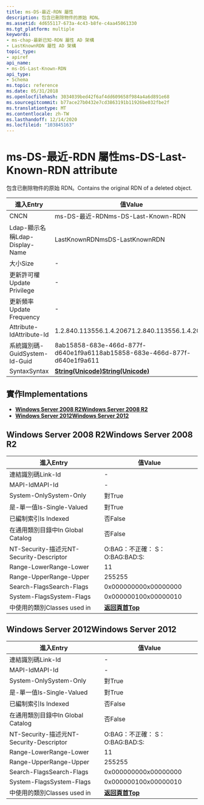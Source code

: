 ```yaml
---
title: ms-DS-最近-RDN 屬性
description: 包含已刪除物件的原始 RDN。
ms.assetid: 4d655117-673a-4c43-b8fe-c4aa45061330
ms.tgt_platform: multiple
keywords:
- ms-chap-最新已知-RDN 屬性 AD 架構
- LastKnownRDN 屬性 AD 架構
topic_type:
- apiref
api_name:
- ms-DS-Last-Known-RDN
api_type:
- Schema
ms.topic: reference
ms.date: 05/31/2018
ms.openlocfilehash: 3034039bed42f6af4dd609658f984a4a6d891e68
ms.sourcegitcommit: b77ace27b0432e7cd3863191b11926be032fbe2f
ms.translationtype: MT
ms.contentlocale: zh-TW
ms.lasthandoff: 12/14/2020
ms.locfileid: "103845163"
---
```

# <a name="ms-ds-last-known-rdn-attribute"></a><span data-ttu-id="a9da2-105">ms-DS-最近-RDN 屬性</span><span class="sxs-lookup"><span data-stu-id="a9da2-105">ms-DS-Last-Known-RDN attribute</span></span>

<span data-ttu-id="a9da2-106">包含已刪除物件的原始 RDN。</span><span class="sxs-lookup"><span data-stu-id="a9da2-106">Contains the original RDN of a deleted object.</span></span>



| <span data-ttu-id="a9da2-107">進入</span><span class="sxs-lookup"><span data-stu-id="a9da2-107">Entry</span></span> | <span data-ttu-id="a9da2-108">值</span><span class="sxs-lookup"><span data-stu-id="a9da2-108">Value</span></span> |
|-------------------|---------------------------------------------|
| <span data-ttu-id="a9da2-109">CN</span><span class="sxs-lookup"><span data-stu-id="a9da2-109">CN</span></span>                | <span data-ttu-id="a9da2-110">ms-DS-最近-RDN</span><span class="sxs-lookup"><span data-stu-id="a9da2-110">ms-DS-Last-Known-RDN</span></span>                        |
| <span data-ttu-id="a9da2-111">Ldap-顯示名稱</span><span class="sxs-lookup"><span data-stu-id="a9da2-111">Ldap-Display-Name</span></span> | <span data-ttu-id="a9da2-112">LastKnownRDN</span><span class="sxs-lookup"><span data-stu-id="a9da2-112">msDS-LastKnownRDN</span></span>                           |
| <span data-ttu-id="a9da2-113">大小</span><span class="sxs-lookup"><span data-stu-id="a9da2-113">Size</span></span>              | \-                                          |
| <span data-ttu-id="a9da2-114">更新許可權</span><span class="sxs-lookup"><span data-stu-id="a9da2-114">Update Privilege</span></span>  | \-                                          |
| <span data-ttu-id="a9da2-115">更新頻率</span><span class="sxs-lookup"><span data-stu-id="a9da2-115">Update Frequency</span></span>  | \-                                          |
| <span data-ttu-id="a9da2-116">Attribute-Id</span><span class="sxs-lookup"><span data-stu-id="a9da2-116">Attribute-Id</span></span>      | <span data-ttu-id="a9da2-117">1.2.840.113556.1.4.2067</span><span class="sxs-lookup"><span data-stu-id="a9da2-117">1.2.840.113556.1.4.2067</span></span>                     |
| <span data-ttu-id="a9da2-118">系統識別碼-Guid</span><span class="sxs-lookup"><span data-stu-id="a9da2-118">System-Id-Guid</span></span>    | <span data-ttu-id="a9da2-119">8ab15858-683e-466d-877f-d640e1f9a611</span><span class="sxs-lookup"><span data-stu-id="a9da2-119">8ab15858-683e-466d-877f-d640e1f9a611</span></span>        |
| <span data-ttu-id="a9da2-120">Syntax</span><span class="sxs-lookup"><span data-stu-id="a9da2-120">Syntax</span></span>            | [<span data-ttu-id="a9da2-121">**String(Unicode)**</span><span class="sxs-lookup"><span data-stu-id="a9da2-121">**String(Unicode)**</span></span>](s-string-unicode.md) |



## <a name="implementations"></a><span data-ttu-id="a9da2-122">實作</span><span class="sxs-lookup"><span data-stu-id="a9da2-122">Implementations</span></span>

-   [<span data-ttu-id="a9da2-123">**Windows Server 2008 R2**</span><span class="sxs-lookup"><span data-stu-id="a9da2-123">**Windows Server 2008 R2**</span></span>](#windows-server-2008-r2)
-   [<span data-ttu-id="a9da2-124">**Windows Server 2012**</span><span class="sxs-lookup"><span data-stu-id="a9da2-124">**Windows Server 2012**</span></span>](#windows-server-2012)

## <a name="windows-server-2008-r2"></a><span data-ttu-id="a9da2-125">Windows Server 2008 R2</span><span class="sxs-lookup"><span data-stu-id="a9da2-125">Windows Server 2008 R2</span></span>



| <span data-ttu-id="a9da2-126">進入</span><span class="sxs-lookup"><span data-stu-id="a9da2-126">Entry</span></span> | <span data-ttu-id="a9da2-127">值</span><span class="sxs-lookup"><span data-stu-id="a9da2-127">Value</span></span> |
|------------------------|---------------------------------|
| <span data-ttu-id="a9da2-128">連結識別碼</span><span class="sxs-lookup"><span data-stu-id="a9da2-128">Link-Id</span></span>                | \-                              |
| <span data-ttu-id="a9da2-129">MAPI-Id</span><span class="sxs-lookup"><span data-stu-id="a9da2-129">MAPI-Id</span></span>                | \-                              |
| <span data-ttu-id="a9da2-130">System-Only</span><span class="sxs-lookup"><span data-stu-id="a9da2-130">System-Only</span></span>            | <span data-ttu-id="a9da2-131">對</span><span class="sxs-lookup"><span data-stu-id="a9da2-131">True</span></span>                            |
| <span data-ttu-id="a9da2-132">是-單一值</span><span class="sxs-lookup"><span data-stu-id="a9da2-132">Is-Single-Valued</span></span>       | <span data-ttu-id="a9da2-133">對</span><span class="sxs-lookup"><span data-stu-id="a9da2-133">True</span></span>                            |
| <span data-ttu-id="a9da2-134">已編制索引</span><span class="sxs-lookup"><span data-stu-id="a9da2-134">Is Indexed</span></span>             | <span data-ttu-id="a9da2-135">否</span><span class="sxs-lookup"><span data-stu-id="a9da2-135">False</span></span>                           |
| <span data-ttu-id="a9da2-136">在通用類別目錄中</span><span class="sxs-lookup"><span data-stu-id="a9da2-136">In Global Catalog</span></span>      | <span data-ttu-id="a9da2-137">否</span><span class="sxs-lookup"><span data-stu-id="a9da2-137">False</span></span>                           |
| <span data-ttu-id="a9da2-138">NT-Security-描述元</span><span class="sxs-lookup"><span data-stu-id="a9da2-138">NT-Security-Descriptor</span></span> | <span data-ttu-id="a9da2-139">O:BAG：不正確： S：</span><span class="sxs-lookup"><span data-stu-id="a9da2-139">O:BAG:BAD:S:</span></span>                    |
| <span data-ttu-id="a9da2-140">Range-Lower</span><span class="sxs-lookup"><span data-stu-id="a9da2-140">Range-Lower</span></span>            | <span data-ttu-id="a9da2-141">1</span><span class="sxs-lookup"><span data-stu-id="a9da2-141">1</span></span>                               |
| <span data-ttu-id="a9da2-142">Range-Upper</span><span class="sxs-lookup"><span data-stu-id="a9da2-142">Range-Upper</span></span>            | <span data-ttu-id="a9da2-143">255</span><span class="sxs-lookup"><span data-stu-id="a9da2-143">255</span></span>                             |
| <span data-ttu-id="a9da2-144">Search-Flags</span><span class="sxs-lookup"><span data-stu-id="a9da2-144">Search-Flags</span></span>           | <span data-ttu-id="a9da2-145">0x00000000</span><span class="sxs-lookup"><span data-stu-id="a9da2-145">0x00000000</span></span>                      |
| <span data-ttu-id="a9da2-146">System-Flags</span><span class="sxs-lookup"><span data-stu-id="a9da2-146">System-Flags</span></span>           | <span data-ttu-id="a9da2-147">0x00000010</span><span class="sxs-lookup"><span data-stu-id="a9da2-147">0x00000010</span></span>                      |
| <span data-ttu-id="a9da2-148">中使用的類別</span><span class="sxs-lookup"><span data-stu-id="a9da2-148">Classes used in</span></span>        | [<span data-ttu-id="a9da2-149">**返回頁首**</span><span class="sxs-lookup"><span data-stu-id="a9da2-149">**Top**</span></span>](c-top.md)<br/> |



## <a name="windows-server-2012"></a><span data-ttu-id="a9da2-150">Windows Server 2012</span><span class="sxs-lookup"><span data-stu-id="a9da2-150">Windows Server 2012</span></span>



| <span data-ttu-id="a9da2-151">進入</span><span class="sxs-lookup"><span data-stu-id="a9da2-151">Entry</span></span> | <span data-ttu-id="a9da2-152">值</span><span class="sxs-lookup"><span data-stu-id="a9da2-152">Value</span></span> |
|------------------------|---------------------------------|
| <span data-ttu-id="a9da2-153">連結識別碼</span><span class="sxs-lookup"><span data-stu-id="a9da2-153">Link-Id</span></span>                | \-                              |
| <span data-ttu-id="a9da2-154">MAPI-Id</span><span class="sxs-lookup"><span data-stu-id="a9da2-154">MAPI-Id</span></span>                | \-                              |
| <span data-ttu-id="a9da2-155">System-Only</span><span class="sxs-lookup"><span data-stu-id="a9da2-155">System-Only</span></span>            | <span data-ttu-id="a9da2-156">對</span><span class="sxs-lookup"><span data-stu-id="a9da2-156">True</span></span>                            |
| <span data-ttu-id="a9da2-157">是-單一值</span><span class="sxs-lookup"><span data-stu-id="a9da2-157">Is-Single-Valued</span></span>       | <span data-ttu-id="a9da2-158">對</span><span class="sxs-lookup"><span data-stu-id="a9da2-158">True</span></span>                            |
| <span data-ttu-id="a9da2-159">已編制索引</span><span class="sxs-lookup"><span data-stu-id="a9da2-159">Is Indexed</span></span>             | <span data-ttu-id="a9da2-160">否</span><span class="sxs-lookup"><span data-stu-id="a9da2-160">False</span></span>                           |
| <span data-ttu-id="a9da2-161">在通用類別目錄中</span><span class="sxs-lookup"><span data-stu-id="a9da2-161">In Global Catalog</span></span>      | <span data-ttu-id="a9da2-162">否</span><span class="sxs-lookup"><span data-stu-id="a9da2-162">False</span></span>                           |
| <span data-ttu-id="a9da2-163">NT-Security-描述元</span><span class="sxs-lookup"><span data-stu-id="a9da2-163">NT-Security-Descriptor</span></span> | <span data-ttu-id="a9da2-164">O:BAG：不正確： S：</span><span class="sxs-lookup"><span data-stu-id="a9da2-164">O:BAG:BAD:S:</span></span>                    |
| <span data-ttu-id="a9da2-165">Range-Lower</span><span class="sxs-lookup"><span data-stu-id="a9da2-165">Range-Lower</span></span>            | <span data-ttu-id="a9da2-166">1</span><span class="sxs-lookup"><span data-stu-id="a9da2-166">1</span></span>                               |
| <span data-ttu-id="a9da2-167">Range-Upper</span><span class="sxs-lookup"><span data-stu-id="a9da2-167">Range-Upper</span></span>            | <span data-ttu-id="a9da2-168">255</span><span class="sxs-lookup"><span data-stu-id="a9da2-168">255</span></span>                             |
| <span data-ttu-id="a9da2-169">Search-Flags</span><span class="sxs-lookup"><span data-stu-id="a9da2-169">Search-Flags</span></span>           | <span data-ttu-id="a9da2-170">0x00000000</span><span class="sxs-lookup"><span data-stu-id="a9da2-170">0x00000000</span></span>                      |
| <span data-ttu-id="a9da2-171">System-Flags</span><span class="sxs-lookup"><span data-stu-id="a9da2-171">System-Flags</span></span>           | <span data-ttu-id="a9da2-172">0x00000010</span><span class="sxs-lookup"><span data-stu-id="a9da2-172">0x00000010</span></span>                      |
| <span data-ttu-id="a9da2-173">中使用的類別</span><span class="sxs-lookup"><span data-stu-id="a9da2-173">Classes used in</span></span>        | [<span data-ttu-id="a9da2-174">**返回頁首**</span><span class="sxs-lookup"><span data-stu-id="a9da2-174">**Top**</span></span>](c-top.md)<br/> |



 

 





